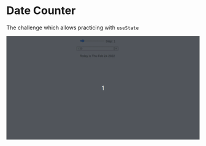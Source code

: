 # Date Counter

The challenge which allows practicing with `useState`

!["Demo"](/public/demo13.gif)
